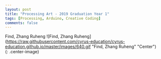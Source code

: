 ```yaml
---
layout: post
title: "Processing Art - 2019 Graduation Year 1"
tags: [Processing, Arduino, Creative Coding]
comments: false
---
```



Find, Zhang Ruheng
![Find, Zhang Ruheng](https://raw.githubusercontent.com/cyrus-education/cyrus-education.github.io/master/images/640.gif "Find, Zhang Ruheng" "Center"){: .center-image}
